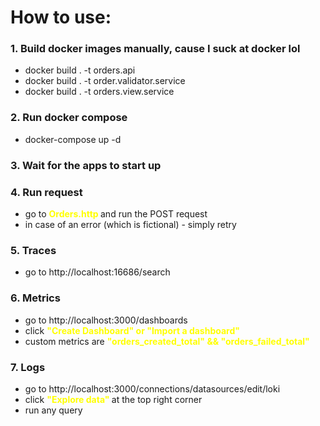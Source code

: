 # How to use:


### 1. Build docker images manually, cause I suck at docker lol
- docker build . -t orders.api
- docker build . -t order.validator.service
- docker build . -t orders.view.service

### 2. Run docker compose
- docker-compose up -d

### 3. Wait for the apps to start up

### 4. Run request 
- go to <span style="color: yellow; font-weight:bold;"> Orders.http </span> and run the POST request
- in case of an error (which is fictional) - simply retry

### 5. Traces
- go to http://localhost:16686/search

### 6. Metrics
- go to http://localhost:3000/dashboards
- click <span style="color: yellow; font-weight:bold;"> "Create Dashboard" or "Import a dashboard" </span>
- custom metrics are <span style="color: yellow; font-weight:bold;"> "orders_created_total" && "orders_failed_total"</span>

### 7. Logs
- go to http://localhost:3000/connections/datasources/edit/loki
- click <span style="color: yellow; font-weight:bold;"> "Explore data" </span> at the top right corner
- run any query
